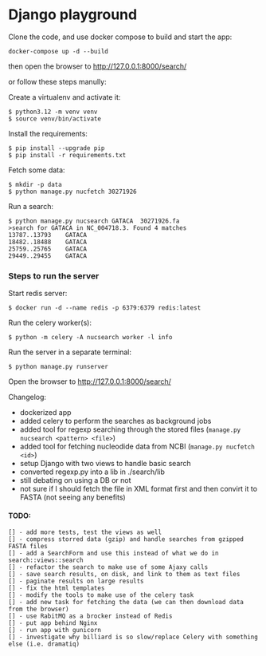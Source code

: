 # Django playground

Clone the code, and use docker compose to build and start the app:

```shell
docker-compose up -d --build 
```

then open the browser to http://127.0.0.1:8000/search/

or follow these steps manully:

Create a virtualenv and activate it:
```shell
$ python3.12 -m venv venv
$ source venv/bin/activate 
```

Install the requirements:
```shell
$ pip install --upgrade pip 
$ pip install -r requirements.txt
```

Fetch some data:
```shell
$ mkdir -p data
$ python manage.py nucfetch 30271926
```

Run a search:
```shell
$ python manage.py nucsearch GATACA  30271926.fa
>search for GATACA in NC_004718.3. Found 4 matches
13787..13793	GATACA
18482..18488	GATACA
25759..25765	GATACA
29449..29455	GATACA
```

### Steps to run the server

Start redis server:
```shell
$ docker run -d --name redis -p 6379:6379 redis:latest
```

Run the celery worker(s):
```shell
$ python -m celery -A nucsearch worker -l info
```

Run the server in a separate terminal:
```shell
$ python manage.py runserver
```

Open the browser to http://127.0.0.1:8000/search/

Changelog:
* dockerized app
* added celery to perform the searches as background jobs
* added tool for regexp searching through the stored files (`manage.py nucsearch <pattern> <file>`)
* added tool for fetching nucleodide data from NCBI (`manage.py nucfetch <id>`)
* setup Django with two views to handle basic search
* converted regexp.py into a lib in ./search/lib
* still debating on using a DB or not
* not sure if I should fetch the file in XML format first and then convirt it to FASTA (not seeing any benefits)

#### TODO:

    [] - add more tests, test the views as well
    [] - compress storred data (gzip) and handle searches from gzipped FASTA files
    [] - add a SearchForm and use this instead of what we do in search::views::search
    [] - refactor the search to make use of some Ajaxy calls
    [] - save search results, on disk, and link to them as text files
    [] - paginate results on large results
    [] - fix the html templates
    [] - modify the tools to make use of the celery task
    [] - add new task for fetching the data (we can then download data from the browser)
    [] - use RabitMQ as a brocker instead of Redis
    [] - put app behind Nginx
    [] - run app with gunicorn
    [] - investigate why billiard is so slow/replace Celery with something else (i.e. dramatiq)


